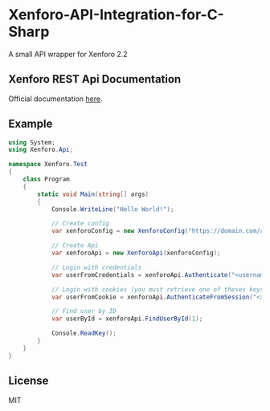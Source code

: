 # Xenforo-API-Integration-for-C-Sharp
A small API wrapper for Xenforo 2.2

## Xenforo REST Api Documentation
Official documentation [here](https://xenforo.com/community/pages/api-endpoints/).

## Example
```C#
using System;
using Xenforo.Api;

namespace Xenforo.Test
{
    class Program
    {
        static void Main(string[] args)
        {
            Console.WriteLine("Hello World!");

            // Create config
            var xenforoConfig = new XenforoConfig("https://domain.com/api", "<api key>");

            // Create Api
            var xenforoApi = new XenforoApi(xenforoConfig);

            // Login with credentials
            var userFromCredentials = xenforoApi.Authenticate("<username>", "<password>");

            // Login with cookies (you must retrieve one of theses keys yourself!)
            var userFromCookie = xenforoApi.AuthenticateFromSession("<xf_session>", "<xf_user>");

            // Find user by ID
            var userById = xenforoApi.FindUserById(1);

            Console.ReadKey();
        }
    }
}
```

## License
MIT

